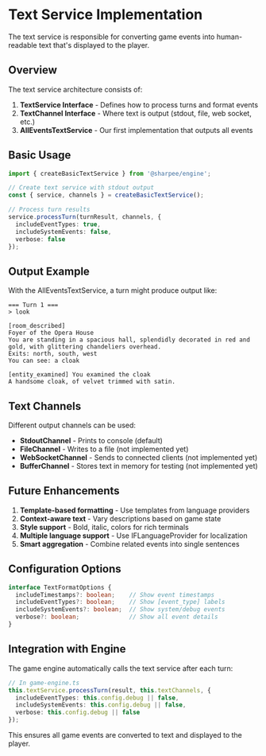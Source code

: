 # Text Service Implementation

The text service is responsible for converting game events into human-readable text that's displayed to the player.

## Overview

The text service architecture consists of:

1. **TextService Interface** - Defines how to process turns and format events
2. **TextChannel Interface** - Where text is output (stdout, file, web socket, etc.)
3. **AllEventsTextService** - Our first implementation that outputs all events

## Basic Usage

```typescript
import { createBasicTextService } from '@sharpee/engine';

// Create text service with stdout output
const { service, channels } = createBasicTextService();

// Process turn results
service.processTurn(turnResult, channels, {
  includeEventTypes: true,
  includeSystemEvents: false,
  verbose: false
});
```

## Output Example

With the AllEventsTextService, a turn might produce output like:

```
=== Turn 1 ===
> look

[room_described]
Foyer of the Opera House
You are standing in a spacious hall, splendidly decorated in red and gold, with glittering chandeliers overhead.
Exits: north, south, west
You can see: a cloak

[entity_examined] You examined the cloak
A handsome cloak, of velvet trimmed with satin.
```

## Text Channels

Different output channels can be used:

- **StdoutChannel** - Prints to console (default)
- **FileChannel** - Writes to a file (not implemented yet)
- **WebSocketChannel** - Sends to connected clients (not implemented yet)
- **BufferChannel** - Stores text in memory for testing (not implemented yet)

## Future Enhancements

1. **Template-based formatting** - Use templates from language providers
2. **Context-aware text** - Vary descriptions based on game state
3. **Style support** - Bold, italic, colors for rich terminals
4. **Multiple language support** - Use IFLanguageProvider for localization
5. **Smart aggregation** - Combine related events into single sentences

## Configuration Options

```typescript
interface TextFormatOptions {
  includeTimestamps?: boolean;    // Show event timestamps
  includeEventTypes?: boolean;    // Show [event_type] labels
  includeSystemEvents?: boolean;  // Show system/debug events
  verbose?: boolean;              // Show all event details
}
```

## Integration with Engine

The game engine automatically calls the text service after each turn:

```typescript
// In game-engine.ts
this.textService.processTurn(result, this.textChannels, {
  includeEventTypes: this.config.debug || false,
  includeSystemEvents: this.config.debug || false,
  verbose: this.config.debug || false
});
```

This ensures all game events are converted to text and displayed to the player.
